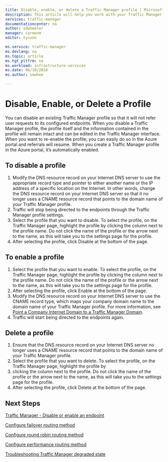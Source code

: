 ```yaml
---
title: Disable, enable, or delete a Traffic Manager profile | Microsoft Azure
description: This article will help you work with your Traffic Manager profiles.
services: traffic-manager
documentationcenter: na
author: sdwheeler
manager: carmonm
editor: tysonn

ms.service: traffic-manager
ms.devlang: na
ms.topic: article
ms.tgt_pltfrm: na
ms.workload: infrastructure-services
ms.date: 06/10/2016
ms.author: sewhee

---
```

# Disable, Enable, or Delete a Profile
You can disable an existing Traffic Manager profile so that it will not refer user requests to its configured endpoints. When you disable a Traffic Manager profile, the profile itself and the information contained in the profile will remain intact and can be edited in the Traffic Manager interface. When you want to re-enable the profile, you can easily do so in the Azure portal and referrals will resume. When you create a Traffic Manager profile in the Azure portal, it’s automatically enabled.

## To disable a profile
1. Modify the DNS resource record on your Internet DNS server to use the appropriate record type and pointer to either another name or the IP address of a specific location on the Internet. In other words, change the DNS resource record on your Internet DNS server so that it no longer uses a CNAME resource record that points to the domain name of your Traffic Manager profile.
2. Traffic will stop being directed to the endpoints through the Traffic Manager profile settings.
3. Select the profile that you want to disable. To select the profile, on the Traffic Manager page, highlight the profile by clicking the column next to the profile name. Do not click the name of the profile or the arrow next to the name, as this will take you to the settings page for the profile.
4. After selecting the profile, click Disable at the bottom of the page.

## To enable a profile
1. Select the profile that you want to enable. To select the profile, on the Traffic Manager page, highlight the profile by clicking the column next to the profile name. Do not click the name of the profile or the arrow next to the name, as this will take you to the settings page for the profile.
2. After selecting the profile, click Enable at the bottom of the page.
3. Modify the DNS resource record on your Internet DNS server to use the CNAME record type, which maps your company domain name to the domain name of your Traffic Manager profile. For more information, see [Point a Company Internet Domain to a Traffic Manager Domain](traffic-manager-point-internet-domain.md).
4. Traffic will start being directed to the endpoints again.

## Delete a profile
1. Ensure that the DNS resource record on your Internet DNS server no longer uses a CNAME resource record that points to the domain name of your Traffic Manager profile.
2. Select the profile that you want to delete. To select the profile, on the Traffic Manager page, highlight the profile by 
3. clicking the column next to the profile. Do not click the name of the profile or the arrow next to the name, as this will take you to the settings page for the profile.
4. After selecting the profile, click Delete at the bottom of the page.

## Next Steps
[Traffic Manager - Disable or enable an endpoint](disable-or-enable-an-endpoint.md)

[Configure failover routing method](traffic-manager-configure-failover-routing-method.md)

[Configure round robin routing method](traffic-manager-configure-round-robin-routing-method.md)

[Configure performance routing method](traffic-manager-configure-performance-routing-method.md)

[Troubleshooting Traffic Manager degraded state](traffic-manager-troubleshooting-degraded.md)

